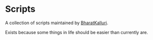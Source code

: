 # Scripts

A collection of scripts maintained by [BharatKalluri](https://bharatkalluri.com).

Exists because some things in life
should be easier than currently are.